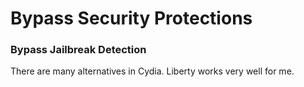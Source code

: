 # Bypass Security Protections
### Bypass Jailbreak Detection
There are many alternatives in Cydia. Liberty works very well for me.
